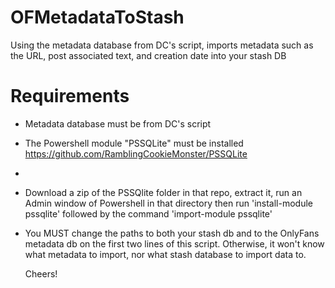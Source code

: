 # OFMetadataToStash
Using the metadata database from DC's script, imports metadata such as the URL, post associated text, and creation date into your stash DB


# Requirements
  - Metadata database must be from DC's script
  - The Powershell module "PSSQLite" must be installed https://github.com/RamblingCookieMonster/PSSQLite
  -
  - Download a zip of the PSSQlite folder in that repo, extract it, run an Admin window of Powershell
       in that directory then run 'install-module pssqlite' followed by the command 'import-module pssqlite'
  - You MUST change the paths to both your stash db and to the OnlyFans metadata db on the first two lines of this script.
    Otherwise, it won't know what metadata to import, nor what stash database to import data to. 
    
    Cheers!
